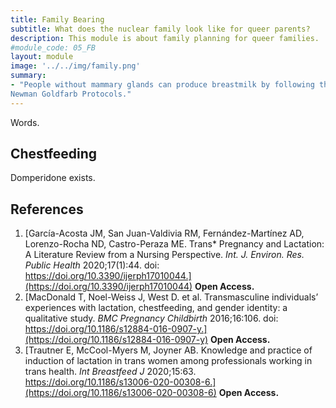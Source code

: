 ```yaml
---
title: Family Bearing
subtitle: What does the nuclear family look like for queer parents?
description: This module is about family planning for queer families.
#module_code: 05_FB
layout: module
image: '../../img/family.png'
summary:
- "People without mammary glands can produce breastmilk by following the
Newman Goldfarb Protocols."
---
```


Words.

## Chestfeeding
Domperidone exists.

## References
1. [García-Acosta JM, San Juan-Valdivia RM, Fernández-Martínez AD, Lorenzo-Rocha ND, Castro-Peraza ME. Trans* Pregnancy and Lactation: A Literature Review from a Nursing Perspective. *Int. J. Environ. Res. Public Health* 2020;17(1):44. doi: https://doi.org/10.3390/ijerph17010044.](https://doi.org/10.3390/ijerph17010044) **Open Access.**
2. [MacDonald T, Noel-Weiss J, West D. et al. Transmasculine individuals’ experiences with lactation, chestfeeding, and gender identity: a qualitative study. *BMC Pregnancy Childbirth* 2016;16:106. doi: https://doi.org/10.1186/s12884-016-0907-y.](https://doi.org/10.1186/s12884-016-0907-y) **Open Access.**
3. [Trautner E, McCool-Myers M, Joyner AB. Knowledge and practice of induction of lactation in trans women among professionals working in trans health. *Int Breastfeed J* 2020;15:63. https://doi.org/10.1186/s13006-020-00308-6.](https://doi.org/10.1186/s13006-020-00308-6) **Open Access.**
